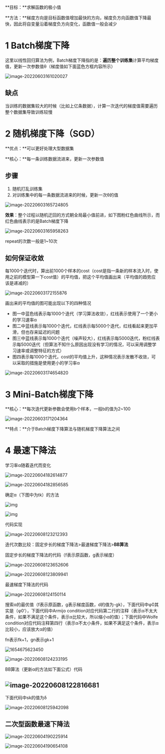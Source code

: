 **目标：**求解函数的极小值

**方法：**梯度方向是目标函数值增加最快的方向，梯度负方向函数值下降最快，因此将自变量沿着梯度负方向变化，函数值一般会减少

# 1 Batch梯度下降

这里以线性回归算法为例，Batch梯度下降指的是：**遍历整个训练集**计算平均梯度值，更新一次参数值θ（梯度值如下面蓝色方框内容所示）

![image-20220603161020027](https://raw.githubusercontent.com/liang636600/cloudImg/master/images/image-20220603161020027.png)

## 缺点

当训练的数据集较大的时候（比如上亿条数据），计算一次迭代的梯度值需要遍历整个数据集导致训练较慢

# 2 随机梯度下降（SGD）

**优点：**可以更好处理大型数据集

**核心：**每一条训练数据流进来，更新一次参数值

## 步骤

1. 随机打乱训练集
2. 对训练集中的每一条数据流进来的时候，更新一次θ的值

![image-20220603165724805](https://raw.githubusercontent.com/liang636600/cloudImg/master/images/image-20220603165724805.png)

**效果**：整个过程以随机迂回的方式朝全局最小值前进，如下图粉红色曲线所示，而红色曲线表示的是Batch梯度下降

![image-20220603165958263](https://raw.githubusercontent.com/liang636600/cloudImg/master/images/image-20220603165958263.png)

repeat的次数一般是1~10次

## 如何保证收敛

每1000个迭代时，算出前1000个样本的cost（cost是指一条新的样本流入时，使用之前的模型算一下cost值）的平均值，把这个平均值画出来（平均值的趋势应该是递减的）

![image-20220603172155876](https://raw.githubusercontent.com/liang636600/cloudImg/master/images/image-20220603172155876.png)

画出来的平均值的图可能出现以下的四种情况

* 图一中蓝色线表示每1000个迭代（学习算法收敛），红线表示使用了一个更小的学习速率α
* 图二中蓝线表示每1000个迭代，红线表示每5000个迭代，红线看起来更加平滑，但也存来延迟的问题
* 图三中蓝线表示每1000个迭代（噪声较大），红线表示每5000迭代，粉红线表示每5000迭代（但算法不知什么原因出现没有学习的情况，可以采用调整学习速率或调整特征的方式）
* 图四表示每1000个迭代，cost的平均值上升，这种情况表示发散不收敛，可以采取的措施是使用更小的学习率α

![image-20220603174654820](https://raw.githubusercontent.com/liang636600/cloudImg/master/images/image-20220603174654820.png)

# 3 Mini-Batch梯度下降

 **核心：**每次迭代更新参数会使用b个样本，一般b的值为2~100

![image-20220603171204364](https://raw.githubusercontent.com/liang636600/cloudImg/master/images/image-20220603171204364.png)

**特点：**介于Batch梯度下降算法与随机梯度下降算法之间

# 4 最速下降法

学习率α随着迭代而变化

![image-20220604182614877](https://raw.githubusercontent.com/liang636600/cloudImg/master/images/image-20220604182614877.png)

![image-20220604182856585](https://raw.githubusercontent.com/liang636600/cloudImg/master/images/image-20220604182856585.png)

确定α（下图中为tk）的方法

![img](https://raw.githubusercontent.com/liang636600/cloudImg/master/images/v2-f980211e9143f54a40c05e000c78d7aa_720w.jpg)

![img](https://raw.githubusercontent.com/liang636600/cloudImg/master/images/v2-e39fc7952c26563af3c888667e5af8d8_720w.jpg)

代码实现

![image-20220608123212393](https://raw.githubusercontent.com/liang636600/cloudImg/master/images/image-20220608123212393.png)

迭代次数比较：固定步长的梯度下降法>最速梯度下降法>**BB算法**

固定步长的梯度下降法的代码（f表示原函数，g表示梯度）

![image-20220608123652606](https://raw.githubusercontent.com/liang636600/cloudImg/master/images/image-20220608123652606.png)

![image-20220608123809941](https://raw.githubusercontent.com/liang636600/cloudImg/master/images/image-20220608123809941.png)

最速梯度下降法的代码

![image-20220608124150114](https://raw.githubusercontent.com/liang636600/cloudImg/master/images/image-20220608124150114.png)

搜索α的最优值（f表示原函数，g表示梯度函数，d的值为-gk），下面代码中φ0其实是（φ0‘），下面代码中Armijo condition对应代码第二行的注释（表示α不太大条件，如果不满足这个条件，表示α比较大，所以缩小α的值）；下面代码中Wolfe condition对应代码注释第四行（表示α不太小条件，如果不满足这个条件，表示α比较小，应该放大α的值）

fn表示fk+1，gn表示gk+1

![1654675623450](https://raw.githubusercontent.com/liang636600/cloudImg/master/images/1654675623450.jpg)

![image-20220608124233195](https://raw.githubusercontent.com/liang636600/cloudImg/master/images/image-20220608124233195.png)

BB算法（更新α的方法如下面公式）代码

## ![image-20220608122816681](https://raw.githubusercontent.com/liang636600/cloudImg/master/images/image-20220608122816681.png)

下面代码中sk的值为δ

![image-20220608125942098](https://raw.githubusercontent.com/liang636600/cloudImg/master/images/image-20220608125942098.png)

## 二次型函数最速下降法

![image-20220604190225914](https://raw.githubusercontent.com/liang636600/cloudImg/master/images/image-20220604190225914.png)

![image-20220604190654108](https://raw.githubusercontent.com/liang636600/cloudImg/master/images/image-20220604190654108.png)

